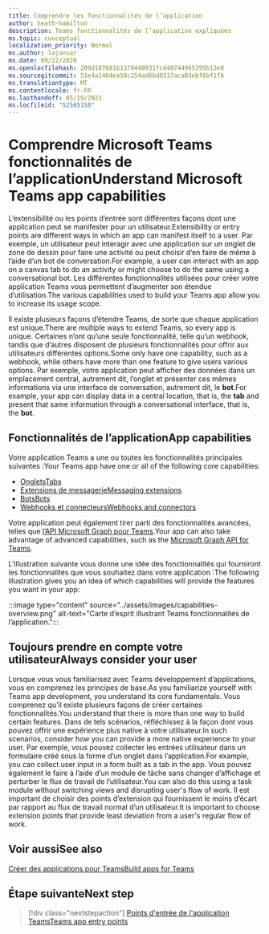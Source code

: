 ```yaml
---
title: Comprendre les fonctionnalités de l’application
author: heath-hamilton
description: Teams fonctionnalités de l’application expliquées
ms.topic: conceptual
localization_priority: Normal
ms.author: lajanuar
ms.date: 09/22/2020
ms.openlocfilehash: 209d187681b1370440931fcd40744965395b13e8
ms.sourcegitcommit: 51e4a1464ea58c254ad6bd0317aca03ebf6bf1f6
ms.translationtype: MT
ms.contentlocale: fr-FR
ms.lasthandoff: 05/19/2021
ms.locfileid: "52565150"
---
```

# <a name="understand-microsoft-teams-app-capabilities"></a><span data-ttu-id="f54fe-103">Comprendre Microsoft Teams fonctionnalités de l’application</span><span class="sxs-lookup"><span data-stu-id="f54fe-103">Understand Microsoft Teams app capabilities</span></span>

<span data-ttu-id="f54fe-104">L’extensibilité ou les points d’entrée sont différentes façons dont une application peut se manifester pour un utilisateur.</span><span class="sxs-lookup"><span data-stu-id="f54fe-104">Extensibility or entry points are different ways in which an app can manifest itself to a user.</span></span> <span data-ttu-id="f54fe-105">Par exemple, un utilisateur peut interagir avec une application sur un onglet de zone de dessin pour faire une activité ou peut choisir d’en faire de même à l’aide d’un bot de conversation.</span><span class="sxs-lookup"><span data-stu-id="f54fe-105">For example, a user can interact with an app on a canvas tab to do an activity or might choose to do the same using a conversational bot.</span></span> <span data-ttu-id="f54fe-106">Les différentes fonctionnalités utilisées pour créer votre application Teams vous permettent d’augmenter son étendue d’utilisation.</span><span class="sxs-lookup"><span data-stu-id="f54fe-106">The various capabilities used to build your Teams app allow you to increase its usage scope.</span></span>

<span data-ttu-id="f54fe-107">Il existe plusieurs façons d’étendre Teams, de sorte que chaque application est unique.</span><span class="sxs-lookup"><span data-stu-id="f54fe-107">There are multiple ways to extend Teams, so every app is unique.</span></span> <span data-ttu-id="f54fe-108">Certaines n’ont qu’une seule fonctionnalité, telle qu’un webhook, tandis que d’autres disposent de plusieurs fonctionnalités pour offrir aux utilisateurs différentes options.</span><span class="sxs-lookup"><span data-stu-id="f54fe-108">Some only have one capability, such as a webhook, while others have more than one feature to give users various options.</span></span> <span data-ttu-id="f54fe-109">Par exemple, votre application peut afficher des données  dans un emplacement central, autrement dit, l’onglet et présenter ces mêmes informations via une interface de conversation, autrement dit, le **bot**.</span><span class="sxs-lookup"><span data-stu-id="f54fe-109">For example, your app can display data in a central location, that is, the **tab** and present that same information through a conversational interface, that is, the **bot**.</span></span>

## <a name="app-capabilities"></a><span data-ttu-id="f54fe-110">Fonctionnalités de l’application</span><span class="sxs-lookup"><span data-stu-id="f54fe-110">App capabilities</span></span>

<span data-ttu-id="f54fe-111">Votre application Teams a une ou toutes les fonctionnalités principales suivantes :</span><span class="sxs-lookup"><span data-stu-id="f54fe-111">Your Teams app have one or all of the following core capabilities:</span></span>

* [<span data-ttu-id="f54fe-112">Onglets</span><span class="sxs-lookup"><span data-stu-id="f54fe-112">Tabs</span></span>](../tabs/what-are-tabs.md)
* [<span data-ttu-id="f54fe-113">Extensions de messagerie</span><span class="sxs-lookup"><span data-stu-id="f54fe-113">Messaging extensions</span></span>](../messaging-extensions/what-are-messaging-extensions.md)
* [<span data-ttu-id="f54fe-114">Bots</span><span class="sxs-lookup"><span data-stu-id="f54fe-114">Bots</span></span>](../bots/what-are-bots.md)
* [<span data-ttu-id="f54fe-115">Webhooks et connecteurs</span><span class="sxs-lookup"><span data-stu-id="f54fe-115">Webhooks and connectors</span></span>](../webhooks-and-connectors/what-are-webhooks-and-connectors.md)

<span data-ttu-id="f54fe-116">Votre application peut également tirer parti des fonctionnalités avancées, telles que [l’API Microsoft Graph pour Teams](/graph/teams-concept-overview).</span><span class="sxs-lookup"><span data-stu-id="f54fe-116">Your app can also take advantage of advanced capabilities, such as the [Microsoft Graph API for Teams](/graph/teams-concept-overview).</span></span>

<span data-ttu-id="f54fe-117">L’illustration suivante vous donne une idée des fonctionnalités qui fourniront les fonctionnalités que vous souhaitez dans votre application :</span><span class="sxs-lookup"><span data-stu-id="f54fe-117">The following illustration gives you an idea of which capabilities will provide the features you want in your app:</span></span>

:::image type="content" source="../assets/images/capabilities-overview.png" alt-text="Carte d’esprit illustrant Teams fonctionnalités de l’application.":::

## <a name="always-consider-your-user"></a><span data-ttu-id="f54fe-119">Toujours prendre en compte votre utilisateur</span><span class="sxs-lookup"><span data-stu-id="f54fe-119">Always consider your user</span></span>

<span data-ttu-id="f54fe-120">Lorsque vous vous familiarisez avec Teams développement d’applications, vous en comprenez les principes de base.</span><span class="sxs-lookup"><span data-stu-id="f54fe-120">As you familiarize yourself with Teams app development, you understand its core fundamentals.</span></span> <span data-ttu-id="f54fe-121">Vous comprenez qu’il existe plusieurs façons de créer certaines fonctionnalités.</span><span class="sxs-lookup"><span data-stu-id="f54fe-121">You understand that there is more than one way to build certain features.</span></span> <span data-ttu-id="f54fe-122">Dans de tels scénarios, réfléchissez à la façon dont vous pouvez offrir une expérience plus native à votre utilisateur.</span><span class="sxs-lookup"><span data-stu-id="f54fe-122">In such scenarios, consider how you can provide a more native experience to your user.</span></span>
<span data-ttu-id="f54fe-123">Par exemple, vous pouvez collecter les entrées utilisateur dans un formulaire créé sous la forme d’un onglet dans l’application.</span><span class="sxs-lookup"><span data-stu-id="f54fe-123">For example, you can collect user input in a form built as a tab in the app.</span></span> <span data-ttu-id="f54fe-124">Vous pouvez également le faire à l’aide d’un module de tâche sans changer d’affichage et perturber le flux de travail de l’utilisateur.</span><span class="sxs-lookup"><span data-stu-id="f54fe-124">You can also do this using a task module without switching views and disrupting user's flow of work.</span></span> <span data-ttu-id="f54fe-125">Il est important de choisir des points d’extension qui fournissent le moins d’écart par rapport au flux de travail normal d’un utilisateur.</span><span class="sxs-lookup"><span data-stu-id="f54fe-125">It is important to choose extension points that provide least deviation from a user's regular flow of work.</span></span>

## <a name="see-also"></a><span data-ttu-id="f54fe-126">Voir aussi</span><span class="sxs-lookup"><span data-stu-id="f54fe-126">See also</span></span>

[<span data-ttu-id="f54fe-127">Créer des applications pour Teams</span><span class="sxs-lookup"><span data-stu-id="f54fe-127">Build apps for Teams</span></span>](../overview.md)

## <a name="next-step"></a><span data-ttu-id="f54fe-128">Étape suivante</span><span class="sxs-lookup"><span data-stu-id="f54fe-128">Next step</span></span>

> [!div class="nextstepaction"]
> [<span data-ttu-id="f54fe-129">Points d'entrée de l'application Teams</span><span class="sxs-lookup"><span data-stu-id="f54fe-129">Teams app entry points</span></span>](../concepts/extensibility-points.md)
